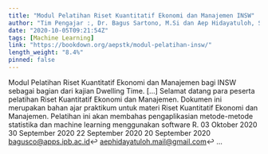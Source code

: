 ```yaml
---
title: "Modul Pelatihan Riset Kuantitatif Ekonomi dan Manajemen INSW"
author: "Tim Pengajar :, Dr. Bagus Sartono, M.Si dan Aep Hidayatuloh, S.Stat"
date: "2020-10-05T09:21:54Z"
tags: [Machine Learning]
link: "https://bookdown.org/aepstk/modul-pelatihan-insw/"
length_weight: "8.4%"
pinned: false
---
```


Modul Pelatihan Riset Kuantitatif Ekonomi dan Manajemen bagi INSW sebagai bagian dari kajian Dwelling Time. [...] Selamat datang para peserta pelatihan Riset Kuantitatif Ekonomi dan Manajemen. Dokumen ini merupakan bahan ajar praktikum untuk materi Riset Kuantitatif Ekonomi dan Manajemen. Pelatihan ini akan membahas pengaplikasian metode-metode statistika dan machine learning menggunakan software R. 03 Oktober 2020 30 September 2020 22 September 2020 20 September 2020 bagusco@apps.ipb.ac.id↩︎ aephidayatuloh.mail@gmail.com↩︎ ...

